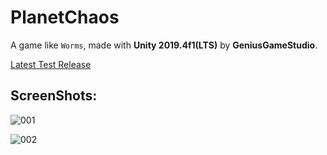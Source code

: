# PlanetChaos

A game like `Worms`, made with **Unity 2019.4f1(LTS)** by **GeniusGameStudio**.

[Latest Test Release](https://github.com/GeniusGameStudio/PlanetChaos/releases/tag/0.02)

## ScreenShots:

![001](https://github.com/GeniusGameStudio/PlanetChaos/blob/master/SceenShots/gameplay001.png?raw=true)

![002](https://github.com/GeniusGameStudio/PlanetChaos/blob/master/SceenShots/gameplay002.png?raw=true)